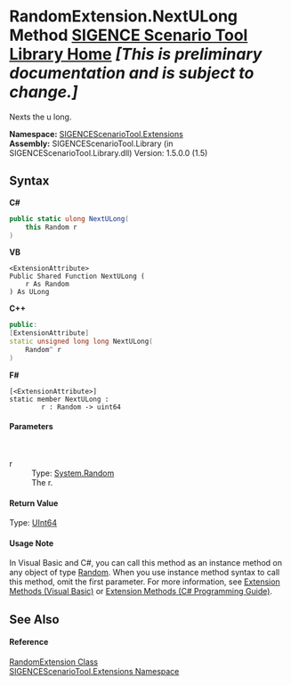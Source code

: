 # RandomExtension.NextULong Method <a href="https://github.com/ObiWanLansi/SIGENCE-Scenario-Tool">SIGENCE Scenario Tool Library Home</a> _**\[This is preliminary documentation and is subject to change.\]**_

Nexts the u long.

**Namespace:**&nbsp;<a href="f2af11f5-ae9d-3dcc-a4a9-ba07a037925f.md">SIGENCEScenarioTool.Extensions</a><br />**Assembly:**&nbsp;SIGENCEScenarioTool.Library (in SIGENCEScenarioTool.Library.dll) Version: 1.5.0.0 (1.5)

## Syntax

**C#**<br />
``` C#
public static ulong NextULong(
	this Random r
)
```

**VB**<br />
``` VB
<ExtensionAttribute>
Public Shared Function NextULong ( 
	r As Random
) As ULong
```

**C++**<br />
``` C++
public:
[ExtensionAttribute]
static unsigned long long NextULong(
	Random^ r
)
```

**F#**<br />
``` F#
[<ExtensionAttribute>]
static member NextULong : 
        r : Random -> uint64 

```


#### Parameters
&nbsp;<dl><dt>r</dt><dd>Type: <a href="http://msdn2.microsoft.com/en-us/library/ts6se2ek" target="_blank">System.Random</a><br />The r.</dd></dl>

#### Return Value
Type: <a href="http://msdn2.microsoft.com/en-us/library/06cf7918" target="_blank">UInt64</a><br />

#### Usage Note
In Visual Basic and C#, you can call this method as an instance method on any object of type <a href="http://msdn2.microsoft.com/en-us/library/ts6se2ek" target="_blank">Random</a>. When you use instance method syntax to call this method, omit the first parameter. For more information, see <a href="http://msdn.microsoft.com/en-us/library/bb384936.aspx">Extension Methods (Visual Basic)</a> or <a href="http://msdn.microsoft.com/en-us/library/bb383977.aspx">Extension Methods (C# Programming Guide)</a>.

## See Also


#### Reference
<a href="ec79cd66-cabe-b34d-c958-1063ff30e004.md">RandomExtension Class</a><br /><a href="f2af11f5-ae9d-3dcc-a4a9-ba07a037925f.md">SIGENCEScenarioTool.Extensions Namespace</a><br />